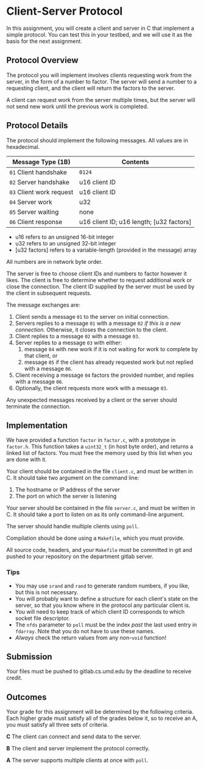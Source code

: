 # Client-Server Protocol

In this assignment, you will create a client and server in C that
implement a simple protocol. You can test this in your testbed, and
we will use it as the basis for the next assignment.

## Protocol Overview

The protocol you will implement involves clients requesting work
from the server, in the form of a number to factor. The server will
send a number to a requesting client, and the client will return
the factors to the server.

A client can request work from the server multiple times, but the
server will not send new work until the previous work is completed.

## Protocol Details

The protocol should implement the following messages. All values are in
hexadecimal.

| Message Type (1B)        | Contents                                 |
| ------------------------ | ---------------------------------------- |
| `01` Client handshake    | `0124`                                   |
| `02` Server handshake    | u16 client ID                            |
| `03` Client work request | u16 client ID                            |
| `04` Server work         | u32                                      |
| `05` Server waiting      | none                                     |
| `06` Client response     | u16 client ID; u16 length; [u32 factors] |

 * u16 refers to an unsigned 16-bit integer
 * u32 refers to an unsigned 32-bit integer
 * [u32 factors] refers to a variable-length (provided in the message) array

All numbers are in network byte order.

The server is free to choose client IDs and numbers to factor however it
likes. The client is free to determine whether to request additional work
or close the connection. The client ID supplied by the server must be
used by the client in subsequent requests.

The message exchanges are:

 1. Client sends a message `01` to the server on initial connection.
 2. Servers replies to a message `01` with a message `02` *if this is
    a new connection*. Otherwise, it closes the connection to the client.
 3. Client replies to a message `02` with a message `03`.
 4. Server replies to a message `03` with either:
    1. message `04` with new work if it is not waiting for work to complete
       by that client, or
    2. message `05` if the client has already requested work but not replied
       with a message `06`.
 5. Client receiving a message `04` factors the provided number, and replies
    with a message `06`.
 6. Optionally, the client requests more work with a message `03`.

Any unexpected messages received by a client or the server should terminate
the connection.

## Implementation

We have provided a function `factor` in `factor.c`, with a prototype
in `factor.h`. This function takes a `uint32_t` (in host byte order),
and returns a linked list of factors. You must free the memory used by
this list when you are done with it.

Your client should be contained in the file `client.c`, and must be
written in C. It should take two argument on the command line:
 1. The hostname or IP address of the server
 2. The port on which the server is listening

Your server should be contained in the file `server.c`, and must be
written in C. It should take a port to listen on as its only command-line
argument.

The server should handle multiple clients using `poll`.

Compilation should be done using a `Makefile`, which you must provide.

All source code, headers, and your `Makefile` must be committed in git
and pushed to your repository on the department gitlab server.

### Tips

 * You may use `srand` and `rand` to generate random numbers, if you like,
   but this is not necessary.
 * You will probably want to define a structure for each client's state
   on the server, so that you know where in the protocol any particular
   client is.
 * You will need to keep track of which client ID corresponds to which
   socket file descriptor.
 * The `nfds` parameter to `poll` must be the index *past* the last used
   entry in `fdarray`. Note that you do not have to use these names.
 * *Always* check the return values from any non-`void` function!

## Submission

Your files must be pushed to gitlab.cs.umd.edu by the deadline to
receive credit.

## Outcomes

Your grade for this assignment will be determined by the following
criteria. Each higher grade must satisfy all of the grades below it,
so to receive an A, you must satisfy all three sets of criteria.

**C** The client can connect and send data to the server.

**B** The client and server implement the protocol correctly.

**A** The server supports multiple clients at once with `poll`.
